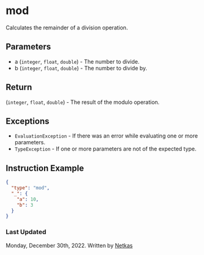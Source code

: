 # mod

Calculates the remainder of a division operation.

## Parameters

* a (`integer`, `float`, `double`) - The number to divide.
* b (`integer`, `float`, `double`) - The number to divide by.

## Return

(`integer`, `float`, `double`) - The result of the modulo operation.

## Exceptions

* `EvaluationException` - If there was an error while evaluating one or more parameters.
* `TypeException` - If one or more parameters are not of the expected type.

## Instruction Example

```json
{
  "type": "mod",
  "_": {
    "a": 10,
    "b": 3
  }
}
```

### Last Updated

Monday, December 30th, 2022.
Written by [Netkas](https://git.n64.cc/netkas)